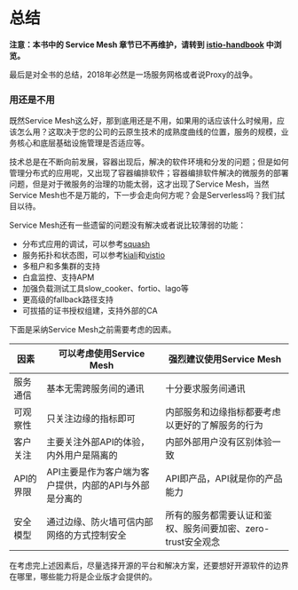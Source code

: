 # 总结

**注意：本书中的 Service Mesh 章节已不再维护，请转到 [istio-handbook](https://www.servicemesher.com/istio-handbook) 中浏览。**

最后是对全书的总结，2018年必然是一场服务网格或者说Proxy的战争。

### 用还是不用

既然Service Mesh这么好，那到底用还是不用，如果用的话应该什么时候用，应该怎么用？这取决于您的公司的云原生技术的成熟度曲线的位置，服务的规模，业务核心和底层基础设施管理是否适应等。

技术总是在不断向前发展，容器出现后，解决的软件环境和分发的问题；但是如何管理分布式的应用呢，又出现了容器编排软件；容器编排软件解决的微服务的部署问题，但是对于微服务的治理的功能太弱，这才出现了Service Mesh，当然Service Mesh也不是万能的，下一步会走向何方呢？会是Serverless吗？我们拭目以待。

Service Mesh还有一些遗留的问题没有解决或者说比较薄弱的功能：

- 分布式应用的调试，可以参考[squash](https://github.com/solo-io/squash)
- 服务拓扑和状态图，可以参考[kiali](https://github.com/kiali/kiali)和[vistio](https://github.com/nmnellis/vistio)
- 多租户和多集群的支持
- 白盒监控、支持APM
- 加强负载测试工具slow_cooker、fortio、lago等
- 更高级的fallback路径支持
- 可拔插的证书授权组建，支持外部的CA

下面是采纳Service Mesh之前需要考虑的因素。

| 因素      | 可以考虑使用Service Mesh                               | 强烈建议使用Service Mesh                                     |
| --------- | ------------------------------------------------------ | ------------------------------------------------------------ |
| 服务通信  | 基本无需跨服务间的通讯                                 | 十分要求服务间通讯                                           |
| 可观察性  | 只关注边缘的指标即可                                   | 内部服务和边缘指标都要考虑以更好的了解服务的行为             |
| 客户关注  | 主要关注外部API的体验，内外用户是隔离的                | 内部外部用户没有区别体验一致                                 |
| API的界限 | API主要是作为客户端为客户提供，内部的API与外部是分离的 | API即产品，API就是你的产品能力                               |
| 安全模型  | 通过边缘、防火墙可信内部网络的方式控制安全             | 所有的服务都需要认证和鉴权、服务间要加密、zero-trust安全观念 |

在考虑完上述因素后，尽量选择开源的平台和解决方案，还要想好开源软件的边界在哪里，哪些能力将是企业版才会提供的。
